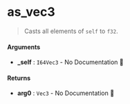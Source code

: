 # as\_vec3

>  Casts all elements of `self` to `f32`.

#### Arguments

- **\_self** : `I64Vec3` \- No Documentation 🚧

#### Returns

- **arg0** : `Vec3` \- No Documentation 🚧